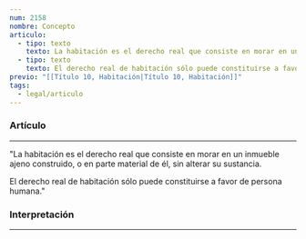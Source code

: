 ```yaml
---
num: 2158
nombre: Concepto
articulo:
  - tipo: texto
    texto: La habitación es el derecho real que consiste en morar en un inmueble ajeno construido, o en parte material de él, sin alterar su sustancia.
  - tipo: texto
    texto: El derecho real de habitación sólo puede constituirse a favor de persona humana.
previo: "[[Título 10, Habitación|Título 10, Habitación]]"
tags:
  - legal/articulo
---
```

### Artículo
---
"La habitación es el derecho real que consiste en morar en un inmueble ajeno construido, o en parte material de él, sin alterar su sustancia.

El derecho real de habitación sólo puede constituirse a favor de persona humana."

### Interpretación
---
